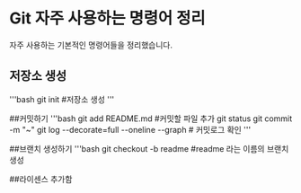 
# Git 자주 사용하는 명령어 정리
자주 사용하는 기본적인 명령어들을 정리했습니다.

## 저장소 생성
'''bash
git init #저장소 생성
'''

##커밋하기
'''bash
git add README.md #커밋할 파일 추가
git status
git commit -m "~"
git log --decorate=full --oneline --graph # 커밋로그 확인
'''

##브랜치 생성하기
'''bash
git checkout -b readme #readme 라는 이름의 브랜치 생성

##라이센스 추가함
